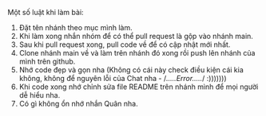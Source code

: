Một số luật khi làm bài:
1. Đặt tên nhánh theo mục mình làm.
2. Khi làm xong nhắn nhóm để có thể pull request là gộp vào nhánh main.
3. Sau khi pull request xong, pull code về để có cập nhật mới nhất.
4. Clone nhánh main về và làm trên nhánh đó xong rồi push lên nhánh của mình trên github.
5. Nhớ code đẹp và gọn nha (Không có cái này check điều kiện cái kia không, không để nguyên lỗi của Chat nha - /*.....Error.....*/ :)))))))
6. Khi code xong nhớ chỉnh sửa file README trên nhánh mình để mọi người dễ hiểu nha.
7. Có gì không ổn nhớ nhắn Quân nha.
